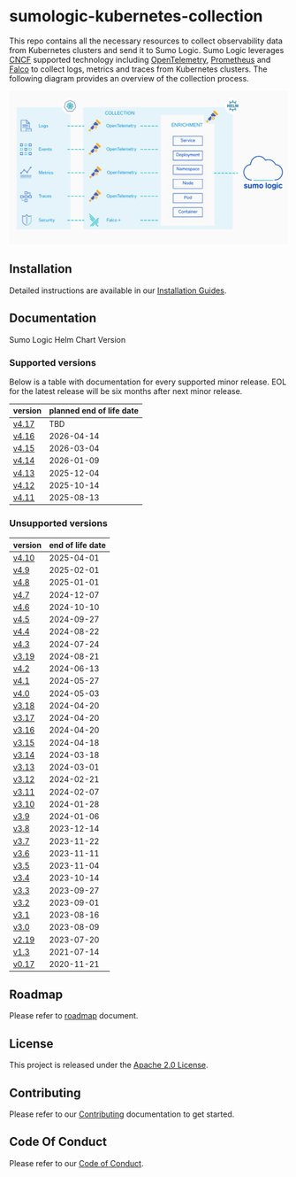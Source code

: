 # sumologic-kubernetes-collection

This repo contains all the necessary resources to collect observability data from Kubernetes clusters and send it to Sumo Logic. Sumo Logic
leverages [CNCF](https://www.cncf.io) supported technology including [OpenTelemetry](https://opentelemetry.io),
[Prometheus](https://prometheus.io) and [Falco](https://www.falco.org/) to collect logs, metrics and traces from Kubernetes clusters. The
following diagram provides an overview of the collection process.

![overview](/images/overview-v4.png)

## Installation

Detailed instructions are available in our [Installation Guides](https://help.sumologic.com/docs/send-data/kubernetes/install-helm-chart/).

## Documentation

Sumo Logic Helm Chart Version

### Supported versions

Below is a table with documentation for every supported minor release. EOL for the latest release will be six months after next minor
release.

| version                                                                                                 | planned end of life date |
| ------------------------------------------------------------------------------------------------------- | ------------------------ |
| [v4.17](https://github.com/SumoLogic/sumologic-kubernetes-collection/tree/release-v4.17/docs/README.md) | TBD                      |
| [v4.16](https://github.com/SumoLogic/sumologic-kubernetes-collection/tree/release-v4.16/docs/README.md) | 2026-04-14               |
| [v4.15](https://github.com/SumoLogic/sumologic-kubernetes-collection/tree/release-v4.15/docs/README.md) | 2026-03-04               |
| [v4.14](https://github.com/SumoLogic/sumologic-kubernetes-collection/tree/release-v4.14/docs/README.md) | 2026-01-09               |
| [v4.13](https://github.com/SumoLogic/sumologic-kubernetes-collection/tree/release-v4.13/docs/README.md) | 2025-12-04               |
| [v4.12](https://github.com/SumoLogic/sumologic-kubernetes-collection/tree/release-v4.12/docs/README.md) | 2025-10-14               |
| [v4.11](https://github.com/SumoLogic/sumologic-kubernetes-collection/tree/release-v4.11/docs/README.md) | 2025-08-13               |

### Unsupported versions

| version                                                                                                   | end of life date |
| --------------------------------------------------------------------------------------------------------- | ---------------- |
| [v4.10](https://github.com/SumoLogic/sumologic-kubernetes-collection/tree/release-v4.10/docs/README.md)   | 2025-04-01       |
| [v4.9](https://github.com/SumoLogic/sumologic-kubernetes-collection/tree/release-v4.9/docs/README.md)     | 2025-02-01       |
| [v4.8](https://github.com/SumoLogic/sumologic-kubernetes-collection/tree/release-v4.8/docs/README.md)     | 2025-01-01       |
| [v4.7](https://github.com/SumoLogic/sumologic-kubernetes-collection/tree/release-v4.7/docs/README.md)     | 2024-12-07       |
| [v4.6](https://github.com/SumoLogic/sumologic-kubernetes-collection/tree/release-v4.6/docs/README.md)     | 2024-10-10       |
| [v4.5](https://github.com/SumoLogic/sumologic-kubernetes-collection/tree/release-v4.5/docs/README.md)     | 2024-09-27       |
| [v4.4](https://github.com/SumoLogic/sumologic-kubernetes-collection/tree/release-v4.4/docs/README.md)     | 2024-08-22       |
| [v4.3](https://github.com/SumoLogic/sumologic-kubernetes-collection/tree/release-v4.3/docs/README.md)     | 2024-07-24       |
| [v3.19](https://github.com/SumoLogic/sumologic-kubernetes-collection/tree/release-v3.19/docs/README.md)   | 2024-08-21       |
| [v4.2](https://github.com/SumoLogic/sumologic-kubernetes-collection/tree/release-v4.2/docs/README.md)     | 2024-06-13       |
| [v4.1](https://github.com/SumoLogic/sumologic-kubernetes-collection/tree/release-v4.1/docs/README.md)     | 2024-05-27       |
| [v4.0](https://github.com/SumoLogic/sumologic-kubernetes-collection/tree/release-v4.0/docs/README.md)     | 2024-05-03       |
| [v3.18](https://github.com/SumoLogic/sumologic-kubernetes-collection/tree/release-v3.18/docs/README.md)   | 2024-04-20       |
| [v3.17](https://github.com/SumoLogic/sumologic-kubernetes-collection/tree/release-v3.17/docs/README.md)   | 2024-04-20       |
| [v3.16](https://github.com/SumoLogic/sumologic-kubernetes-collection/tree/release-v3.16/docs/README.md)   | 2024-04-20       |
| [v3.15](https://github.com/SumoLogic/sumologic-kubernetes-collection/tree/release-v3.15/docs/README.md)   | 2024-04-18       |
| [v3.14](https://github.com/SumoLogic/sumologic-kubernetes-collection/tree/release-v3.14/docs/README.md)   | 2024-03-18       |
| [v3.13](https://github.com/SumoLogic/sumologic-kubernetes-collection/tree/release-v3.13/docs/README.md)   | 2024-03-01       |
| [v3.12](https://github.com/SumoLogic/sumologic-kubernetes-collection/tree/release-v3.12/docs/README.md)   | 2024-02-21       |
| [v3.11](https://github.com/SumoLogic/sumologic-kubernetes-collection/tree/release-v3.11/docs/README.md)   | 2024-02-07       |
| [v3.10](https://github.com/SumoLogic/sumologic-kubernetes-collection/tree/release-v3.10/docs/README.md)   | 2024-01-28       |
| [v3.9](https://github.com/SumoLogic/sumologic-kubernetes-collection/tree/release-v3.9/docs/README.md)     | 2024-01-06       |
| [v3.8](https://github.com/SumoLogic/sumologic-kubernetes-collection/tree/release-v3.8/docs/README.md)     | 2023-12-14       |
| [v3.7](https://github.com/SumoLogic/sumologic-kubernetes-collection/tree/release-v3.7/docs/README.md)     | 2023-11-22       |
| [v3.6](https://github.com/SumoLogic/sumologic-kubernetes-collection/tree/release-v3.6/docs/README.md)     | 2023-11-11       |
| [v3.5](https://github.com/SumoLogic/sumologic-kubernetes-collection/tree/release-v3.5/docs/README.md)     | 2023-11-04       |
| [v3.4](https://github.com/SumoLogic/sumologic-kubernetes-collection/tree/release-v3.4/docs/README.md)     | 2023-10-14       |
| [v3.3](https://github.com/SumoLogic/sumologic-kubernetes-collection/tree/release-v3.3/docs/README.md)     | 2023-09-27       |
| [v3.2](https://github.com/SumoLogic/sumologic-kubernetes-collection/tree/release-v3.2/docs/README.md)     | 2023-09-01       |
| [v3.1](https://github.com/SumoLogic/sumologic-kubernetes-collection/tree/release-v3.1/docs/README.md)     | 2023-08-16       |
| [v3.0](https://github.com/SumoLogic/sumologic-kubernetes-collection/tree/release-v3.0/docs/README.md)     | 2023-08-09       |
| [v2.19](https://github.com/SumoLogic/sumologic-kubernetes-collection/tree/release-v2.19/deploy/README.md) | 2023-07-20       |
| [v1.3](https://github.com/SumoLogic/sumologic-kubernetes-collection/tree/release-v1.3/deploy/README.md)   | 2021-07-14       |
| [v0.17](https://github.com/SumoLogic/sumologic-kubernetes-collection/tree/release-v0.17/deploy/README.md) | 2020-11-21       |

## Roadmap

Please refer to [roadmap](ROADMAP.md) document.

## License

This project is released under the [Apache 2.0 License](./LICENSE).

## Contributing

Please refer to our [Contributing](./CONTRIBUTING.md) documentation to get started.

## Code Of Conduct

Please refer to our [Code of Conduct](CODE_OF_CONDUCT.md).
